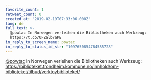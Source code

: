 ```yaml
---
favorite_count: 1
retweet_count: 0
created_at: "2019-02-19T07:33:06.000Z"
lang: de
full_text: >-
  @powtac In Norwegen verleihen die Bibliotheken auch Werkzeug:
  https://t.co/UFZalb7aPE
in_reply_to_screen_name: powtac
in_reply_to_status_id_str: "1097650854784585728"
---
```


[@powtac](https://twitter.com/powtac) In Norwegen verleihen die Bibliotheken
auch Werkzeug:
<https://biblioteket.trondheim.kommune.no/innhold/om-biblioteket/tilbud/verktoybiblioteket/>
